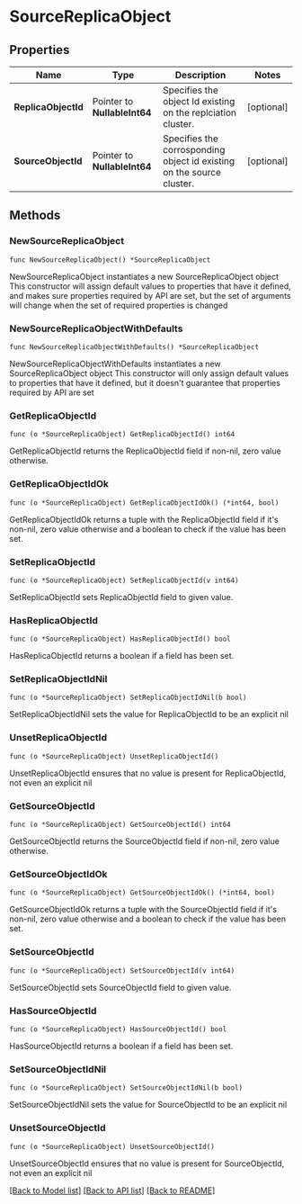 # SourceReplicaObject

## Properties

Name | Type | Description | Notes
------------ | ------------- | ------------- | -------------
**ReplicaObjectId** | Pointer to **NullableInt64** | Specifies the object Id existing on the replciation cluster. | [optional] 
**SourceObjectId** | Pointer to **NullableInt64** | Specifies the corrosponding object id existing on the source cluster. | [optional] 

## Methods

### NewSourceReplicaObject

`func NewSourceReplicaObject() *SourceReplicaObject`

NewSourceReplicaObject instantiates a new SourceReplicaObject object
This constructor will assign default values to properties that have it defined,
and makes sure properties required by API are set, but the set of arguments
will change when the set of required properties is changed

### NewSourceReplicaObjectWithDefaults

`func NewSourceReplicaObjectWithDefaults() *SourceReplicaObject`

NewSourceReplicaObjectWithDefaults instantiates a new SourceReplicaObject object
This constructor will only assign default values to properties that have it defined,
but it doesn't guarantee that properties required by API are set

### GetReplicaObjectId

`func (o *SourceReplicaObject) GetReplicaObjectId() int64`

GetReplicaObjectId returns the ReplicaObjectId field if non-nil, zero value otherwise.

### GetReplicaObjectIdOk

`func (o *SourceReplicaObject) GetReplicaObjectIdOk() (*int64, bool)`

GetReplicaObjectIdOk returns a tuple with the ReplicaObjectId field if it's non-nil, zero value otherwise
and a boolean to check if the value has been set.

### SetReplicaObjectId

`func (o *SourceReplicaObject) SetReplicaObjectId(v int64)`

SetReplicaObjectId sets ReplicaObjectId field to given value.

### HasReplicaObjectId

`func (o *SourceReplicaObject) HasReplicaObjectId() bool`

HasReplicaObjectId returns a boolean if a field has been set.

### SetReplicaObjectIdNil

`func (o *SourceReplicaObject) SetReplicaObjectIdNil(b bool)`

 SetReplicaObjectIdNil sets the value for ReplicaObjectId to be an explicit nil

### UnsetReplicaObjectId
`func (o *SourceReplicaObject) UnsetReplicaObjectId()`

UnsetReplicaObjectId ensures that no value is present for ReplicaObjectId, not even an explicit nil
### GetSourceObjectId

`func (o *SourceReplicaObject) GetSourceObjectId() int64`

GetSourceObjectId returns the SourceObjectId field if non-nil, zero value otherwise.

### GetSourceObjectIdOk

`func (o *SourceReplicaObject) GetSourceObjectIdOk() (*int64, bool)`

GetSourceObjectIdOk returns a tuple with the SourceObjectId field if it's non-nil, zero value otherwise
and a boolean to check if the value has been set.

### SetSourceObjectId

`func (o *SourceReplicaObject) SetSourceObjectId(v int64)`

SetSourceObjectId sets SourceObjectId field to given value.

### HasSourceObjectId

`func (o *SourceReplicaObject) HasSourceObjectId() bool`

HasSourceObjectId returns a boolean if a field has been set.

### SetSourceObjectIdNil

`func (o *SourceReplicaObject) SetSourceObjectIdNil(b bool)`

 SetSourceObjectIdNil sets the value for SourceObjectId to be an explicit nil

### UnsetSourceObjectId
`func (o *SourceReplicaObject) UnsetSourceObjectId()`

UnsetSourceObjectId ensures that no value is present for SourceObjectId, not even an explicit nil

[[Back to Model list]](../README.md#documentation-for-models) [[Back to API list]](../README.md#documentation-for-api-endpoints) [[Back to README]](../README.md)


